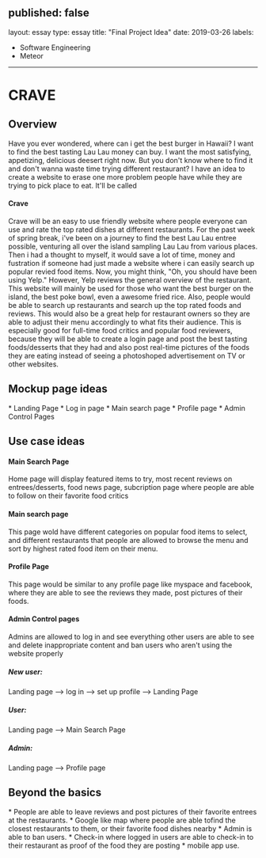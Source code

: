published: false
---
layout: essay
type: essay
title: "Final Project Idea"
date: 2019-03-26
labels:
  - Software Engineering
  - Meteor
---

<h1>CRAVE</h1>

<h2>Overview</h2>
<p>Have you ever wondered, where can i get the best burger in Hawaii? I want to find the best tasting Lau Lau money can buy. I want the most satisfying, appetizing, delicious deesert right now. But you don't know where to find it and don't wanna waste time trying different restaurant? I have an idea to create a website to erase one more problem people have while they are trying to pick place to eat. It'll be called <h4>Crave</h4></p>

<p>Crave will be an easy to use friendly website where people everyone can use and rate the top rated dishes at different restaurants. For the past week of spring break, i've been on a journey to find the best Lau Lau entree possible, venturing all over the island sampling Lau Lau from various places. Then i had a thought to myself, it would save a lot of time, money and fustration if someone had just made a website where i can easily search up popular revied food items. Now, you might think, "Oh, you should have been using Yelp." However, Yelp reviews the general overview of the restaurant. This website will mainly be used for those who want the best burger on the island, the best poke bowl, even a awesome fried rice. Also, people would be able to search up restaurants and search up the top rated foods and reviews. This would also be a great help for restaurant owners so they are able to adjust their menu accordingly to what fits their audience. This is especially good for full-time food critics and popular food reviewers, because they will be able to create a login page and post the best tasting foods/desserts that they had and also post real-time pictures of the foods they are eating instead of seeing a photoshoped advertisement on TV or other websites.</p>

<h2>Mockup page ideas</h2>
* Landing Page
* Log in page
* Main search page
* Profile page
* Admin Control Pages

<h2>Use case ideas</h2>

<h4>Main Search Page</h4>
<p>Home page will display featured items to try, most recent reviews on entrees/desserts, food news page, subcription page where people are able to follow on their favorite food critics </p>
  
<h4>Main search page</h4>
<p>This page wold have different categories on popular food items to select, and different restaurants that people are allowed to browse the menu and sort by highest rated food item on their menu.</p>

<h4>Profile Page</h4>
<p>This page would be similar to any profile page like myspace and facebook, where they are able to see the reviews they made, post pictures of their foods.</p>

<h4>Admin Control pages</h4>
<p>Admins are allowed to log in and see everything other users are able to see and delete inappropriate content and ban users who aren't using the website properly</p>

<h5>New user:</h5> 
Landing page --> log in --> set up profile --> Landing Page
<h5>User:</h5> 
Landing page --> Main Search Page 
<h5>Admin:</h5> 
Landing page --> Profile page


<h2>Beyond the basics</h2>
* People are able to leave reviews and post pictures of their favorite entrees at the restaurants.
* Google like map where people are able tofind the closest restaurants to them, or their favorite food dishes nearby
* Admin is able to ban users.
* Check-in where logged in users are able to check-in to their restaurant as proof of the food they are posting
* mobile app use.


